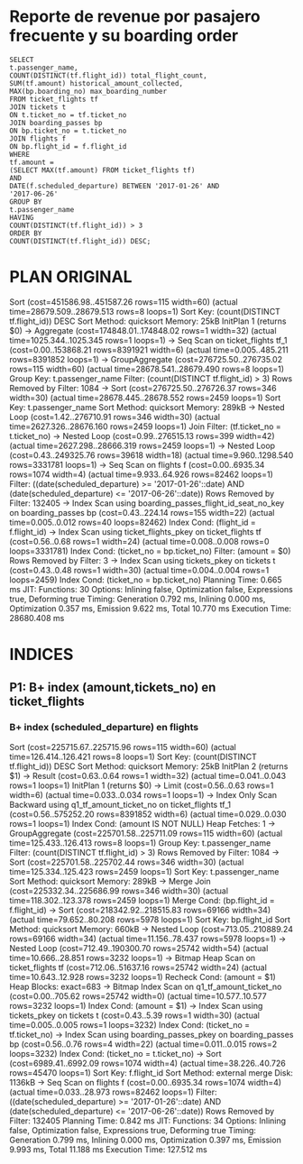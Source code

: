 # Reporte de revenue por pasajero frecuente y su boarding order

```
SELECT
t.passenger_name,
COUNT(DISTINCT(tf.flight_id)) total_flight_count,
SUM(tf.amount) historical_amount_collected,
MAX(bp.boarding_no) max_boarding_number
FROM ticket_flights tf
JOIN tickets t
ON t.ticket_no = tf.ticket_no
JOIN boarding_passes bp
ON bp.ticket_no = t.ticket_no
JOIN flights f
ON bp.flight_id = f.flight_id
WHERE
tf.amount =
(SELECT MAX(tf.amount) FROM ticket_flights tf)
AND
DATE(f.scheduled_departure) BETWEEN '2017-01-26' AND
'2017-06-26'
GROUP BY
t.passenger_name
HAVING
COUNT(DISTINCT(tf.flight_id)) > 3
ORDER BY
COUNT(DISTINCT(tf.flight_id)) DESC;
```

# PLAN ORIGINAL
Sort  (cost=451586.98..451587.26 rows=115 width=60) (actual time=28679.509..28679.513 rows=8 loops=1)
  Sort Key: (count(DISTINCT tf.flight_id)) DESC
  Sort Method: quicksort  Memory: 25kB
  InitPlan 1 (returns $0)
    ->  Aggregate  (cost=174848.01..174848.02 rows=1 width=32) (actual time=1025.344..1025.345 rows=1 loops=1)
          ->  Seq Scan on ticket_flights tf_1  (cost=0.00..153868.21 rows=8391921 width=6) (actual time=0.005..485.211 rows=8391852 loops=1)
  ->  GroupAggregate  (cost=276725.50..276735.02 rows=115 width=60) (actual time=28678.541..28679.490 rows=8 loops=1)
        Group Key: t.passenger_name
        Filter: (count(DISTINCT tf.flight_id) > 3)
        Rows Removed by Filter: 1084
        ->  Sort  (cost=276725.50..276726.37 rows=346 width=30) (actual time=28678.445..28678.552 rows=2459 loops=1)
              Sort Key: t.passenger_name
              Sort Method: quicksort  Memory: 289kB
              ->  Nested Loop  (cost=1.42..276710.91 rows=346 width=30) (actual time=2627.326..28676.160 rows=2459 loops=1)
                    Join Filter: (tf.ticket_no = t.ticket_no)
                    ->  Nested Loop  (cost=0.99..276515.13 rows=399 width=42) (actual time=2627.298..28666.319 rows=2459 loops=1)
                          ->  Nested Loop  (cost=0.43..249325.76 rows=39618 width=18) (actual time=9.960..1298.540 rows=3331781 loops=1)
                                ->  Seq Scan on flights f  (cost=0.00..6935.34 rows=1074 width=4) (actual time=9.933..64.926 rows=82462 loops=1)
                                      Filter: ((date(scheduled_departure) >= '2017-01-26'::date) AND (date(scheduled_departure) <= '2017-06-26'::date))
                                      Rows Removed by Filter: 132405
                                ->  Index Scan using boarding_passes_flight_id_seat_no_key on boarding_passes bp  (cost=0.43..224.14 rows=155 width=22) (actual time=0.005..0.012 rows=40 loops=82462)
                                      Index Cond: (flight_id = f.flight_id)
                          ->  Index Scan using ticket_flights_pkey on ticket_flights tf  (cost=0.56..0.68 rows=1 width=24) (actual time=0.008..0.008 rows=0 loops=3331781)
                                Index Cond: (ticket_no = bp.ticket_no)
                                Filter: (amount = $0)
                                Rows Removed by Filter: 3
                    ->  Index Scan using tickets_pkey on tickets t  (cost=0.43..0.48 rows=1 width=30) (actual time=0.004..0.004 rows=1 loops=2459)
                          Index Cond: (ticket_no = bp.ticket_no)
Planning Time: 0.665 ms
JIT:
  Functions: 30
  Options: Inlining false, Optimization false, Expressions true, Deforming true
  Timing: Generation 0.792 ms, Inlining 0.000 ms, Optimization 0.357 ms, Emission 9.622 ms, Total 10.770 ms
Execution Time: 28680.408 ms

# INDICES

## P1: B+ index (amount,tickets_no) en ticket_flights 
###    B+ index (scheduled_departure) en flights        

Sort  (cost=225715.67..225715.96 rows=115 width=60) (actual time=126.414..126.421 rows=8 loops=1)
  Sort Key: (count(DISTINCT tf.flight_id)) DESC
  Sort Method: quicksort  Memory: 25kB
  InitPlan 2 (returns $1)
    ->  Result  (cost=0.63..0.64 rows=1 width=32) (actual time=0.041..0.043 rows=1 loops=1)
          InitPlan 1 (returns $0)
            ->  Limit  (cost=0.56..0.63 rows=1 width=6) (actual time=0.033..0.034 rows=1 loops=1)
                  ->  Index Only Scan Backward using q1_tf_amount_ticket_no on ticket_flights tf_1  (cost=0.56..575252.20 rows=8391852 width=6) (actual time=0.029..0.030 rows=1 loops=1)
                        Index Cond: (amount IS NOT NULL)
                        Heap Fetches: 1
  ->  GroupAggregate  (cost=225701.58..225711.09 rows=115 width=60) (actual time=125.433..126.413 rows=8 loops=1)
        Group Key: t.passenger_name
        Filter: (count(DISTINCT tf.flight_id) > 3)
        Rows Removed by Filter: 1084
        ->  Sort  (cost=225701.58..225702.44 rows=346 width=30) (actual time=125.334..125.423 rows=2459 loops=1)
              Sort Key: t.passenger_name
              Sort Method: quicksort  Memory: 289kB
              ->  Merge Join  (cost=225332.34..225686.99 rows=346 width=30) (actual time=118.302..123.378 rows=2459 loops=1)
                    Merge Cond: (bp.flight_id = f.flight_id)
                    ->  Sort  (cost=218342.92..218515.83 rows=69166 width=34) (actual time=79.652..80.208 rows=5978 loops=1)
                          Sort Key: bp.flight_id
                          Sort Method: quicksort  Memory: 660kB
                          ->  Nested Loop  (cost=713.05..210889.24 rows=69166 width=34) (actual time=11.156..78.437 rows=5978 loops=1)
                                ->  Nested Loop  (cost=712.49..190300.70 rows=25742 width=54) (actual time=10.666..28.851 rows=3232 loops=1)
                                      ->  Bitmap Heap Scan on ticket_flights tf  (cost=712.06..51637.16 rows=25742 width=24) (actual time=10.643..12.928 rows=3232 loops=1)
                                            Recheck Cond: (amount = $1)
                                            Heap Blocks: exact=683
                                            ->  Bitmap Index Scan on q1_tf_amount_ticket_no  (cost=0.00..705.62 rows=25742 width=0) (actual time=10.577..10.577 rows=3232 loops=1)
                                                  Index Cond: (amount = $1)
                                      ->  Index Scan using tickets_pkey on tickets t  (cost=0.43..5.39 rows=1 width=30) (actual time=0.005..0.005 rows=1 loops=3232)
                                            Index Cond: (ticket_no = tf.ticket_no)
                                ->  Index Scan using boarding_passes_pkey on boarding_passes bp  (cost=0.56..0.76 rows=4 width=22) (actual time=0.011..0.015 rows=2 loops=3232)
                                      Index Cond: (ticket_no = t.ticket_no)
                    ->  Sort  (cost=6989.41..6992.09 rows=1074 width=4) (actual time=38.226..40.726 rows=45470 loops=1)
                          Sort Key: f.flight_id
                          Sort Method: external merge  Disk: 1136kB
                          ->  Seq Scan on flights f  (cost=0.00..6935.34 rows=1074 width=4) (actual time=0.033..28.973 rows=82462 loops=1)
                                Filter: ((date(scheduled_departure) >= '2017-01-26'::date) AND (date(scheduled_departure) <= '2017-06-26'::date))
                                Rows Removed by Filter: 132405
Planning Time: 0.842 ms
JIT:
  Functions: 34
  Options: Inlining false, Optimization false, Expressions true, Deforming true
  Timing: Generation 0.799 ms, Inlining 0.000 ms, Optimization 0.397 ms, Emission 9.993 ms, Total 11.188 ms
Execution Time: 127.512 ms


